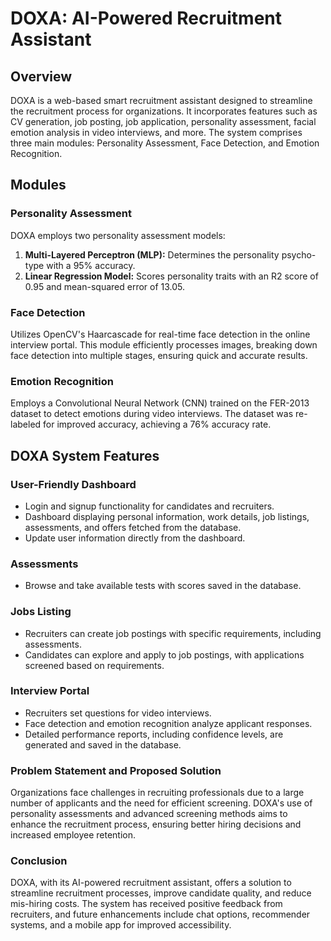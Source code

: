 # DOXA: AI-Powered Recruitment Assistant

## Overview

DOXA is a web-based smart recruitment assistant designed to streamline the recruitment process for organizations. It incorporates features such as CV generation, job posting, job application, personality assessment, facial emotion analysis in video interviews, and more. The system comprises three main modules: Personality Assessment, Face Detection, and Emotion Recognition.

## Modules

### Personality Assessment

DOXA employs two personality assessment models:

1.  **Multi-Layered Perceptron (MLP):** Determines the personality psycho-type with a 95% accuracy.
2.  **Linear Regression Model:** Scores personality traits with an R2 score of 0.95 and mean-squared error of 13.05.

### Face Detection

Utilizes OpenCV's Haarcascade for real-time face detection in the online interview portal. This module efficiently processes images, breaking down face detection into multiple stages, ensuring quick and accurate results.

### Emotion Recognition

Employs a Convolutional Neural Network (CNN) trained on the FER-2013 dataset to detect emotions during video interviews. The dataset was re-labeled for improved accuracy, achieving a 76% accuracy rate.

## DOXA System Features

### User-Friendly Dashboard

- Login and signup functionality for candidates and recruiters.
- Dashboard displaying personal information, work details, job listings, assessments, and offers fetched from the database.
- Update user information directly from the dashboard.

### Assessments

- Browse and take available tests with scores saved in the database.

### Jobs Listing

- Recruiters can create job postings with specific requirements, including assessments.
- Candidates can explore and apply to job postings, with applications screened based on requirements.

### Interview Portal

- Recruiters set questions for video interviews.
- Face detection and emotion recognition analyze applicant responses.
- Detailed performance reports, including confidence levels, are generated and saved in the database.

### Problem Statement and Proposed Solution

Organizations face challenges in recruiting professionals due to a large number of applicants and the need for efficient screening. DOXA's use of personality assessments and advanced screening methods aims to enhance the recruitment process, ensuring better hiring decisions and increased employee retention.

### Conclusion

DOXA, with its AI-powered recruitment assistant, offers a solution to streamline recruitment processes, improve candidate quality, and reduce mis-hiring costs. The system has received positive feedback from recruiters, and future enhancements include chat options, recommender systems, and a mobile app for improved accessibility.
